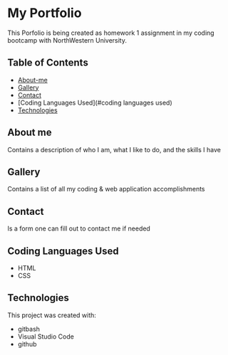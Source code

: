 # My Portfolio
This Porfolio is being created as homework 1 assignment in my coding bootcamp with NorthWestern University.

## Table of Contents
* [About-me](#About-me)
* [Gallery](#galleries)
* [Contact](#contact)
* [Coding Languages Used](#coding languages used)
* [Technologies](#technologies)

## About me
Contains a description of who I am, what I like to do, and the skills I have

## Gallery	
Contains a list of all my coding & web application accomplishments

## Contact
Is a form one can fill out to contact me if needed 

## Coding Languages Used
* HTML
* CSS

## Technologies
This project was created with:
* gitbash
* Visual Studio Code
* github
